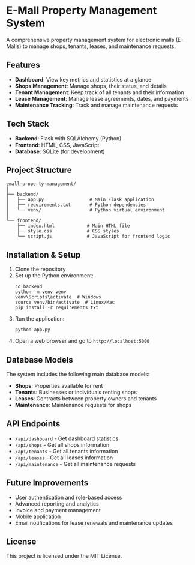 # E-Mall Property Management System

A comprehensive property management system for electronic malls (E-Malls) to manage shops, tenants, leases, and maintenance requests.

## Features

- **Dashboard**: View key metrics and statistics at a glance
- **Shops Management**: Manage shops, their status, and details
- **Tenant Management**: Keep track of all tenants and their information
- **Lease Management**: Manage lease agreements, dates, and payments
- **Maintenance Tracking**: Track and manage maintenance requests

## Tech Stack

- **Backend**: Flask with SQLAlchemy (Python)
- **Frontend**: HTML, CSS, JavaScript
- **Database**: SQLite (for development)

## Project Structure

```
emall-property-management/
│
├── backend/
│   ├── app.py                 # Main Flask application
│   ├── requirements.txt       # Python dependencies
│   └── venv/                  # Python virtual environment
│
└── frontend/
    ├── index.html            # Main HTML file
    ├── style.css             # CSS styles
    └── script.js             # JavaScript for frontend logic
```

## Installation & Setup

1. Clone the repository
2. Set up the Python environment:
   ```
   cd backend
   python -m venv venv
   venv\Scripts\activate  # Windows
   source venv/bin/activate  # Linux/Mac
   pip install -r requirements.txt
   ```
3. Run the application:
   ```
   python app.py
   ```
4. Open a web browser and go to `http://localhost:5000`

## Database Models

The system includes the following main database models:

- **Shops**: Properties available for rent
- **Tenants**: Businesses or individuals renting shops
- **Leases**: Contracts between property owners and tenants
- **Maintenance**: Maintenance requests for shops

## API Endpoints

- `/api/dashboard` - Get dashboard statistics
- `/api/shops` - Get all shops information
- `/api/tenants` - Get all tenants information 
- `/api/leases` - Get all leases information
- `/api/maintenance` - Get all maintenance requests

## Future Improvements

- User authentication and role-based access
- Advanced reporting and analytics
- Invoice and payment management
- Mobile application
- Email notifications for lease renewals and maintenance updates

## License

This project is licensed under the MIT License. 
